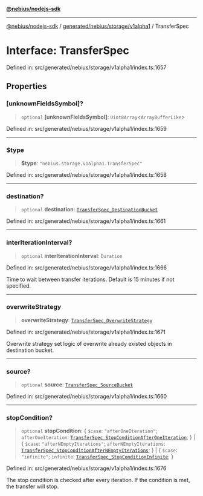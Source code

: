 [**@nebius/nodejs-sdk**](../../../../../README.md)

---

[@nebius/nodejs-sdk](../../../../../README.md) / [generated/nebius/storage/v1alpha1](../README.md) / TransferSpec

# Interface: TransferSpec

Defined in: src/generated/nebius/storage/v1alpha1/index.ts:1657

## Properties

### \[unknownFieldsSymbol\]?

> `optional` **\[unknownFieldsSymbol\]**: `Uint8Array`\<`ArrayBufferLike`\>

Defined in: src/generated/nebius/storage/v1alpha1/index.ts:1659

---

### $type

> **$type**: `"nebius.storage.v1alpha1.TransferSpec"`

Defined in: src/generated/nebius/storage/v1alpha1/index.ts:1658

---

### destination?

> `optional` **destination**: [`TransferSpec_DestinationBucket`](TransferSpec_DestinationBucket.md)

Defined in: src/generated/nebius/storage/v1alpha1/index.ts:1661

---

### interIterationInterval?

> `optional` **interIterationInterval**: `Duration`

Defined in: src/generated/nebius/storage/v1alpha1/index.ts:1666

Time to wait between transfer iterations. Default is 15 minutes if not specified.

---

### overwriteStrategy

> **overwriteStrategy**: [`TransferSpec_OverwriteStrategy`](../type-aliases/TransferSpec_OverwriteStrategy.md)

Defined in: src/generated/nebius/storage/v1alpha1/index.ts:1671

Overwrite strategy set logic of overwrite already existed objects in destination bucket.

---

### source?

> `optional` **source**: [`TransferSpec_SourceBucket`](TransferSpec_SourceBucket.md)

Defined in: src/generated/nebius/storage/v1alpha1/index.ts:1660

---

### stopCondition?

> `optional` **stopCondition**: \{ `$case`: `"afterOneIteration"`; `afterOneIteration`: [`TransferSpec_StopConditionAfterOneIteration`](TransferSpec_StopConditionAfterOneIteration.md); \} \| \{ `$case`: `"afterNEmptyIterations"`; `afterNEmptyIterations`: [`TransferSpec_StopConditionAfterNEmptyIterations`](TransferSpec_StopConditionAfterNEmptyIterations.md); \} \| \{ `$case`: `"infinite"`; `infinite`: [`TransferSpec_StopConditionInfinite`](TransferSpec_StopConditionInfinite.md); \}

Defined in: src/generated/nebius/storage/v1alpha1/index.ts:1676

The stop condition is checked after every iteration. If the condition is met, the transfer will stop.
